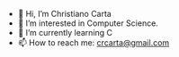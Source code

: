 - 👋 Hi, I’m Christiano Carta
- 👀 I’m interested in Computer Science.
- 🌱 I’m currently learning C
- 📫 How to reach me: crcarta@gmail.com

<!---
TerrariaIssues/TerrariaIssues is a ✨ special ✨ repository because its `README.md` (this file) appears on your GitHub profile.
You can click the Preview link to take a look at your changes.
--->
